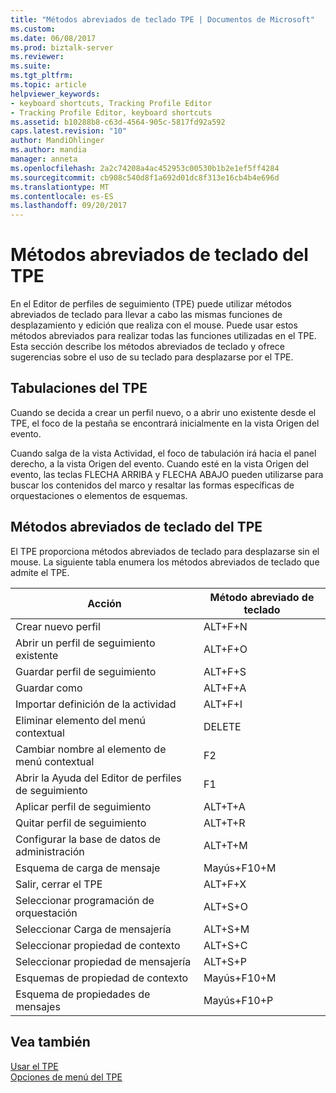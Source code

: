 ```yaml
---
title: "Métodos abreviados de teclado TPE | Documentos de Microsoft"
ms.custom: 
ms.date: 06/08/2017
ms.prod: biztalk-server
ms.reviewer: 
ms.suite: 
ms.tgt_pltfrm: 
ms.topic: article
helpviewer_keywords:
- keyboard shortcuts, Tracking Profile Editor
- Tracking Profile Editor, keyboard shortcuts
ms.assetid: b10288b8-c63d-4564-905c-5817fd92a592
caps.latest.revision: "10"
author: MandiOhlinger
ms.author: mandia
manager: anneta
ms.openlocfilehash: 2a2c74208a4ac452953c00530b1b2e1ef5ff4284
ms.sourcegitcommit: cb908c540d8f1a692d01dc8f313e16cb4b4e696d
ms.translationtype: MT
ms.contentlocale: es-ES
ms.lasthandoff: 09/20/2017
---
```

# <a name="tpe-keyboard-shortcuts"></a>Métodos abreviados de teclado del TPE
En el Editor de perfiles de seguimiento (TPE) puede utilizar métodos abreviados de teclado para llevar a cabo las mismas funciones de desplazamiento y edición que realiza con el mouse. Puede usar estos métodos abreviados para realizar todas las funciones utilizadas en el TPE. Esta sección describe los métodos abreviados de teclado y ofrece sugerencias sobre el uso de su teclado para desplazarse por el TPE.  
  
## <a name="tpe-tabs"></a>Tabulaciones del TPE  
 Cuando se decida a crear un perfil nuevo, o a abrir uno existente desde el TPE, el foco de la pestaña se encontrará inicialmente en la vista Origen del evento.  
  
 Cuando salga de la vista Actividad, el foco de tabulación irá hacia el panel derecho, a la vista Origen del evento. Cuando esté en la vista Origen del evento, las teclas FLECHA ARRIBA y FLECHA ABAJO pueden utilizarse para buscar los contenidos del marco y resaltar las formas específicas de orquestaciones o elementos de esquemas.  
  
## <a name="tpe-keyboard-shortcuts"></a>Métodos abreviados de teclado del TPE  
 El TPE proporciona métodos abreviados de teclado para desplazarse sin el mouse. La siguiente tabla enumera los métodos abreviados de teclado que admite el TPE.  
  
|Acción|Método abreviado de teclado|  
|------------|-----------------------|  
|Crear nuevo perfil|ALT+F+N|  
|Abrir un perfil de seguimiento existente|ALT+F+O|  
|Guardar perfil de seguimiento|ALT+F+S|  
|Guardar como|ALT+F+A|  
|Importar definición de la actividad|ALT+F+I|  
|Eliminar elemento del menú contextual|DELETE|  
|Cambiar nombre al elemento de menú contextual|F2|  
|Abrir la Ayuda del Editor de perfiles de seguimiento|F1|  
|Aplicar perfil de seguimiento|ALT+T+A|  
|Quitar perfil de seguimiento|ALT+T+R|  
|Configurar la base de datos de administración|ALT+T+M|  
|Esquema de carga de mensaje|Mayús+F10+M|  
|Salir, cerrar el TPE|ALT+F+X|  
|Seleccionar programación de orquestación|ALT+S+O|  
|Seleccionar Carga de mensajería|ALT+S+M|  
|Seleccionar propiedad de contexto|ALT+S+C|  
|Seleccionar propiedad de mensajería|ALT+S+P|  
|Esquemas de propiedad de contexto|Mayús+F10+M|  
|Esquema de propiedades de mensajes|Mayús+F10+P|  
  
## <a name="see-also"></a>Vea también  
 [Usar el TPE](../core/using-the-tpe.md)   
 [Opciones de menú del TPE](../core/tpe-menu-options.md)